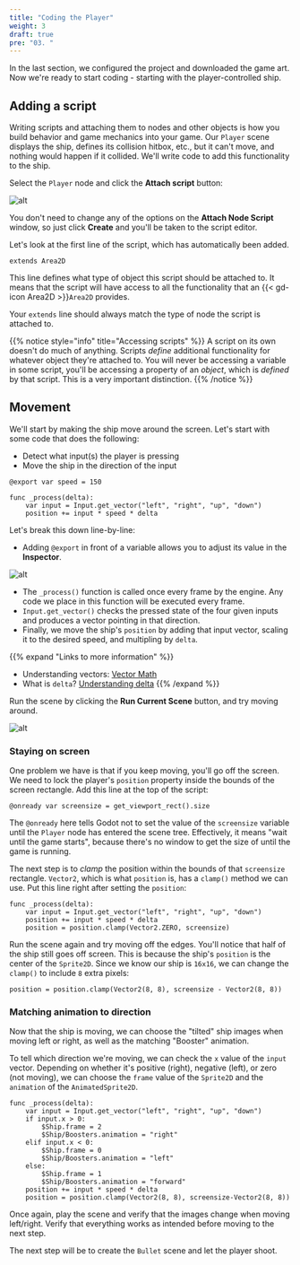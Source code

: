 ```yaml
---
title: "Coding the Player"
weight: 3
draft: true
pre: "03. "
---
```


In the last section, we configured the project and downloaded the game art. Now we're ready to start coding - starting with the player-controlled ship.

## Adding a script

Writing scripts and attaching them to nodes and other objects is how you build behavior and game mechanics into your game. Our `Player` scene displays the ship, defines its collision hitbox, etc., but it can't move, and nothing would happen if it collided. We'll write code to add this functionality to the ship.

Select the `Player` node and click the  **Attach script** button:

![alt](/godot_recipes/4.x/img/2d_101_13.png)

You don't need to change any of the options on the **Attach Node Script** window, so just click **Create** and you'll be taken to the script editor.

Let's look at the first line of the script, which has automatically been added.

```gdscript
extends Area2D
```

This line defines what type of object this script should be attached to. It means that the script will have access to all the functionality that an {{< gd-icon Area2D >}}`Area2D` provides.

Your `extends` line should always match the type of node the script is attached to.

{{% notice style="info" title="Accessing scripts" %}}
A script on its own doesn't do much of anything. Scripts *define* additional functionality for whatever object they're attached to. You will never be accessing a variable in some script, you'll be accessing a property of an *object*, which is *defined* by that script. This is a very important distinction.
{{% /notice %}}

## Movement

We'll start by making the ship move around the screen. Let's start with some code that does the following:

* Detect what input(s) the player is pressing
* Move the ship in the direction of the input

```gdscript
@export var speed = 150

func _process(delta):
    var input = Input.get_vector("left", "right", "up", "down")
    position += input * speed * delta
```

Let's break this down line-by-line:

* Adding `@export` in front of a variable allows you to adjust its value in the **Inspector**.

![alt](/godot_recipes/4.x/img/2d_101_14.png)

* The `_process()` function is called once every frame by the engine. Any code we place in this function will be executed every frame.
* `Input.get_vector()` checks the pressed state of the four given inputs and produces a vector pointing in that direction.
* Finally, we move the ship's `position` by adding that input vector, scaling it to the desired speed, and multipling by `delta`.

{{% expand "Links to more information" %}}
* Understanding vectors: [Vector Math](https://docs.godotengine.org/en/latest/tutorials/math/vector_math.html)
* What is `delta`? [Understanding delta](/godot_recipes/4.x/basics/understanding_delta/)
{{% /expand %}}

Run the scene by clicking the **Run Current Scene** button, and try moving around.

![alt](/godot_recipes/4.x/img/2d_101_15.png)

### Staying on screen

One problem we have is that if you keep moving, you'll go off the screen. We need to lock the player's `position` property inside the bounds of the screen rectangle. Add this line at the top of the script:

```gdscript
@onready var screensize = get_viewport_rect().size
```

The `@onready` here tells Godot not to set the value of the `screensize` variable until the `Player` node has entered the scene tree. Effectively, it means "wait until the game starts", because there's no window to get the size of until the game is running.

The next step is to *clamp* the position within the bounds of that `screensize` rectangle. `Vector2`, which is what `position` is, has a `clamp()` method we can use. Put this line right after setting the `position`:

```gdscript
func _process(delta):
    var input = Input.get_vector("left", "right", "up", "down")
    position += input * speed * delta
    position = position.clamp(Vector2.ZERO, screensize)
```

Run the scene again and try moving off the edges. You'll notice that half of the ship still goes off screen. This is because the ship's `position` is the center of the `Sprite2D`. Since we know our ship is `16x16`, we can change the `clamp()` to include `8` extra pixels:

```gdscript
position = position.clamp(Vector2(8, 8), screensize - Vector2(8, 8))
```

### Matching animation to direction

Now that the ship is moving, we can choose the "tilted" ship images when moving left or right, as well as the matching "Booster" animation.

To tell which direction we're moving, we can check the `x` value of the `input` vector. Depending on whether it's positive (right), negative (left), or zero (not moving), we can choose the `frame` value of the `Sprite2D` and the `animation` of the `AnimatedSprite2D`.

```gdscript
func _process(delta):
    var input = Input.get_vector("left", "right", "up", "down")
    if input.x > 0:
        $Ship.frame = 2
        $Ship/Boosters.animation = "right"
    elif input.x < 0:
        $Ship.frame = 0
        $Ship/Boosters.animation = "left"
    else:
        $Ship.frame = 1
        $Ship/Boosters.animation = "forward"
    position += input * speed * delta
    position = position.clamp(Vector2(8, 8), screensize-Vector2(8, 8))
```

Once again, play the scene and verify that the images change when moving left/right. Verify that everything works as intended before moving to the next step.

The next step will be to create the `Bullet` scene and let the player shoot.